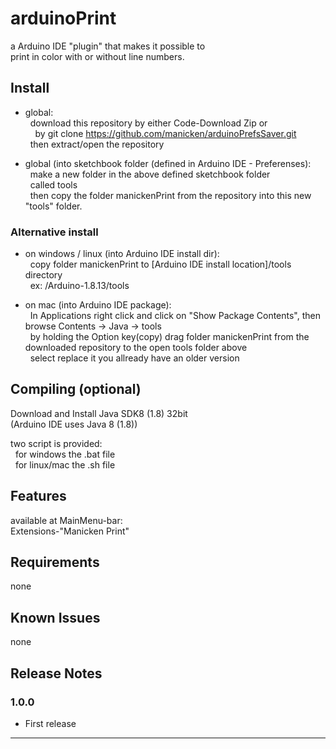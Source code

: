 # arduinoPrint
a Arduino IDE "plugin" that makes it possible to<br>
print in color with or without line numbers.

## Install

* global:<br>
&nbsp;&nbsp;download this repository by either Code-Download Zip or<br>
&nbsp;&nbsp;&nbsp;&nbsp;by git clone https://github.com/manicken/arduinoPrefsSaver.git<br>
&nbsp;&nbsp;then extract/open the repository<br>

* global (into sketchbook folder (defined in Arduino IDE - Preferenses):<br>
&nbsp;&nbsp;make a new folder in the above defined sketchbook folder<br>
&nbsp;&nbsp;called tools<br>
&nbsp;&nbsp;then copy the folder manickenPrint from the repository into this new "tools" folder.<br>

### Alternative install

* on windows / linux (into Arduino IDE install dir):<br>
&nbsp;&nbsp;copy folder manickenPrint to [Arduino IDE install location]/tools directory<br>
&nbsp;&nbsp;ex: /Arduino-1.8.13/tools<br>

* on mac (into Arduino IDE package):<br>
&nbsp;&nbsp;In Applications right click and click on "Show Package Contents", then browse Contents -> Java -> tools<br>
&nbsp;&nbsp;by holding the Option key(copy) drag folder manickenPrint from the downloaded repository to the open tools folder above<br>
&nbsp;&nbsp;select replace it you allready have an older version<br>

## Compiling (optional)

Download and Install Java SDK8 (1.8) 32bit<br>
(Arduino IDE uses Java 8 (1.8))<br>

two script is provided:<br>
&nbsp;&nbsp;for windows the .bat file<br>
&nbsp;&nbsp;for linux/mac the .sh file<br>

## Features

available at MainMenu-bar:<br>
Extensions-"Manicken Print"

## Requirements

none

## Known Issues

none

## Release Notes

### 1.0.0

* First release

-----------------------------------------------------------------------------------------------------------